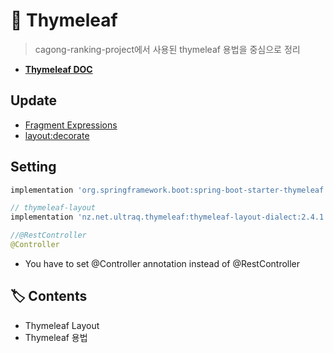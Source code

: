 # 🍃 Thymeleaf

> cagong-ranking-project에서 사용된 thymeleaf 용법을 중심으로 정리

- [**Thymeleaf DOC**](https://www.thymeleaf.org/doc/tutorials/3.0/usingthymeleaf.html)

## Update

- [Fragment Expressions](https://github.com/thymeleaf/thymeleaf/issues/451)
- [layout:decorate](https://github.com/ultraq/thymeleaf-layout-dialect/issues/95)

## Setting
```gradle
implementation 'org.springframework.boot:spring-boot-starter-thymeleaf'

// thymeleaf-layout
implementation 'nz.net.ultraq.thymeleaf:thymeleaf-layout-dialect:2.4.1'
```

```java
//@RestController
@Controller
```
- You have to set @Controller annotation instead of @RestController

## 🏷️ Contents
- Thymeleaf Layout
- Thymeleaf 용법
